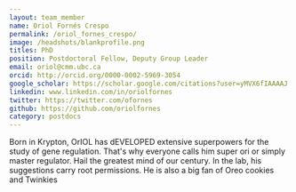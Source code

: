```yaml
---
layout: team_member
name: Oriol Fornés Crespo
permalink: /oriol_fornes_crespo/
image: /headshots/blankprofile.png
titles: PhD
position: Postdoctoral Fellow, Deputy Group Leader
email: oriol@cmm.ubc.ca
orcid: http://orcid.org/0000-0002-5969-3054
google_scholar: https://scholar.google.com/citations?user=yMVX6fIAAAAJ
linkedin: www.linkedin.com/in/oriolfornes
twitter: https://twitter.com/ofornes
github: https://github.com/oriolfornes
category: postdocs
---
```

Born in Krypton, OrIOL has dEVELOPED extensive superpowers for the study of gene regulation.  That's why everyone calls him super ori or simply master regulator. Hail the greatest mind of our century. In the lab, his suggestions carry root permissions. He is also a big fan of Oreo cookies and Twinkies